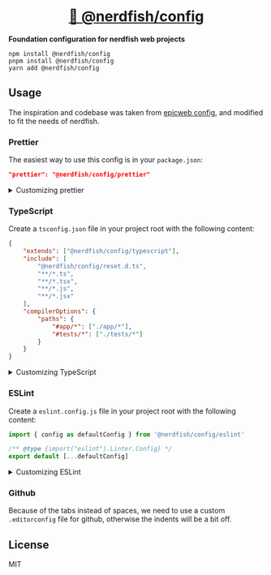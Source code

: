 <div>
  <h1 align="center"><a href="https://npm.im/@nerdfish/config">👮 @nerdfish/config</a></h1>
  <strong>
    Foundation configuration for nerdfish web projects
  </strong>

</div>

```
npm install @nerdfish/config
pnpm install @nerdfish/config
yarn add @nerdfish/config
```

## Usage

The inspiration and codebase was taken from [epicweb config](https://github.com/epicweb-dev/config), and modified to fit the needs of nerdfish.

### Prettier

The easiest way to use this config is in your `package.json`:

```json
"prettier": "@nerdfish/config/prettier"
```

<details>
  <summary>Customizing prettier</summary>

If you want to customize things, you should probably just copy/paste the
built-in config. But if you really want, you can override it using regular
JavaScript stuff.

Create a `.prettierrc.js` file in your project root with the following content:

```js
import defaultConfig from '@nerdfish/config/prettier'

/** @type {import("prettier").Options} */
export default {
	...defaultConfig,
	// .. your overrides here...
}
```

</details>

### TypeScript

Create a `tsconfig.json` file in your project root with the following content:

```json
{
	"extends": ["@nerdfish/config/typescript"],
	"include": [
		"@nerdfish/config/reset.d.ts",
		"**/*.ts",
		"**/*.tsx",
		"**/*.js",
		"**/*.jsx"
	],
	"compilerOptions": {
		"paths": {
			"#app/*": ["./app/*"],
			"#tests/*": ["./tests/*"]
		}
	}
}
```

<details>
  <summary>Customizing TypeScript</summary>

Learn more from
[the TypeScript docs here](https://www.typescriptlang.org/tsconfig/#extends).

</details>

### ESLint

Create a `eslint.config.js` file in your project root with the following
content:

```js
import { config as defaultConfig } from '@nerdfish/config/eslint'

/** @type {import("eslint").Linter.Config} */
export default [...defaultConfig]
```

<details>
  <summary>Customizing ESLint</summary>

Learn more from
[the Eslint docs here](https://eslint.org/docs/latest/extend/shareable-configs#overriding-settings-from-shareable-configs).

</details>

### Github

Because of the tabs instead of spaces, we need to use a custom `.editorconfig` file for github, otherwise the indents will be a bit off.

## License

MIT
